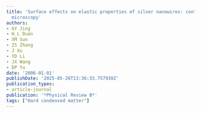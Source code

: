 ```yaml
---
title: 'Surface effects on elastic properties of silver nanowires: contact atomic-force
  microscopy'
authors:
- GY Jing
- H_L Duan
- XM Sun
- ZS Zhang
- J Xu
- YD Li
- JX Wang
- DP Yu
date: '2006-01-01'
publishDate: '2025-05-26T13:36:33.757930Z'
publication_types:
- article-journal
publication: '*Physical Review B*'
tags: ["Hard condensed matter"]
---
```


